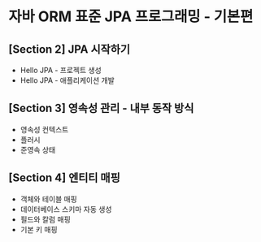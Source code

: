 # 자바 ORM 표준 JPA 프로그래밍 - 기본편

## [Section 2] JPA 시작하기
- Hello JPA - 프로젝트 생성
- Hello JPA - 애플리케이션 개발

## [Section 3] 영속성 관리 - 내부 동작 방식
- 영속성 컨텍스트 
- 플러시
- 준영속 상태

## [Section 4] 엔티티 매핑
- 객체와 테이블 매핑
- 데이터베이스 스키마 자동 생성
- 필드와 칼럼 매핑
- 기본 키 매핑

